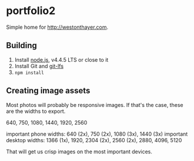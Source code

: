 # portfolio2

Simple home for http://westonthayer.com.

## Building

1. Install [node.js](https://nodejs.org/en/), v4.4.5 LTS or close to it
2. Install Git and [git-lfs](https://git-lfs.github.com/)
3. `npm install`

## Creating image assets

Most photos will probably be responsive images. If that's the case, these are the widths to export.

640, 750, 1080, 1440, 1920, 2560

important phone widths: 640 (2x), 750 (2x), 1080 (3x), 1440 (3x)
important desktop widths: 1366 (1x), 1920, 2304 (2x), 2560 (2x), 2880, 4096, 5120

That will get us crisp images on the most important devices.
